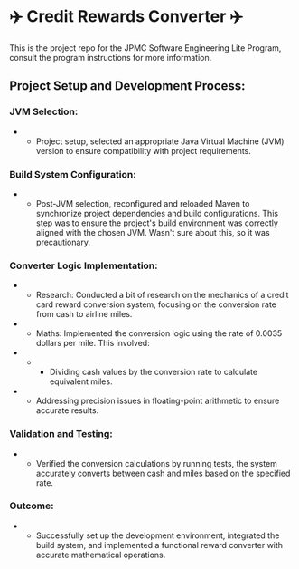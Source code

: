 # :airplane: Credit Rewards Converter :airplane:
This is the project repo for the JPMC Software Engineering Lite Program, consult the program instructions for more information.

## Project Setup and Development Process:

### JVM Selection: 
* * Project setup, selected an appropriate Java Virtual Machine (JVM) version to ensure compatibility with project requirements.
### Build System Configuration: 
* * Post-JVM selection, reconfigured and reloaded Maven to synchronize project dependencies and build configurations. This step was to ensure the project's build environment was correctly aligned with the chosen JVM. Wasn't sure about this, so it was precautionary.
### Converter Logic Implementation:
*  * Research: Conducted a bit of research on the mechanics of a credit card reward conversion system, focusing on the conversion rate from cash to airline miles.
* * Maths: Implemented the conversion logic using the rate of 0.0035 dollars per mile. This involved:
* * * Dividing cash values by the conversion rate to calculate equivalent miles.
* * Addressing precision issues in floating-point arithmetic to ensure accurate results.
### Validation and Testing:
* * Verified the conversion calculations by running tests, the system accurately converts between cash and miles based on the specified rate.
### Outcome: 
* * Successfully set up the development environment, integrated the build system, and implemented a functional reward converter with accurate mathematical operations.